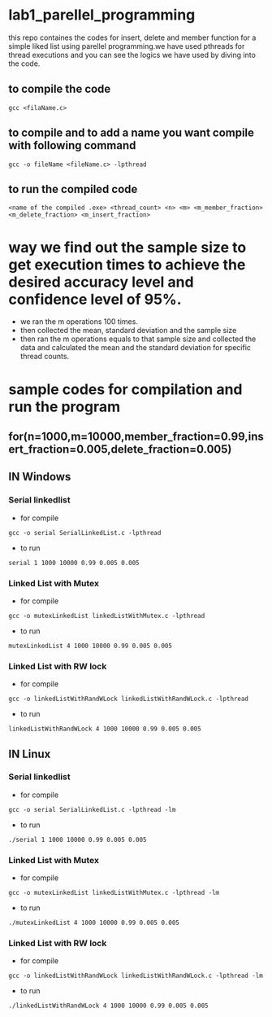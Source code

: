 ﻿# lab1_parellel_programming

this repo containes the codes for insert, delete and member function for a simple liked list using parellel programming.we have used pthreads for thread executions and you can see the logics we have used by diving into the code.

## to compile the code 
```
gcc <filaName.c>
```
## to compile and to add a name you want compile with following command
```
gcc -o fileName <fileName.c> -lpthread
```
## to run the compiled code
```
<name of the compiled .exe> <thread_count> <n> <m> <m_member_fraction> <m_delete_fraction> <m_insert_fraction>
```

# way we find out the sample size to get execution times to achieve the desired accuracy level and confidence level of 95%.

* we ran the m operations 100 times.
* then collected the mean, standard deviation and the sample size
* then ran the m operations equals to that sample size and collected the data and calculated the mean and the standard deviation for specific thread counts.

# sample codes for compilation and run the program
## for(n=1000,m=10000,member_fraction=0.99,insert_fraction=0.005,delete_fraction=0.005)

## IN Windows 

### Serial linkedlist
* for compile
```
gcc -o serial SerialLinkedList.c -lpthread
```
* to run
```
serial 1 1000 10000 0.99 0.005 0.005
```
### Linked List with Mutex
* for compile
```
gcc -o mutexLinkedList linkedListWithMutex.c -lpthread
```
* to run
```
mutexLinkedList 4 1000 10000 0.99 0.005 0.005
```
### Linked List with RW lock
* for compile
```
gcc -o linkedListWithRandWLock linkedListWithRandWLock.c -lpthread
```
* to run
```
linkedListWithRandWLock 4 1000 10000 0.99 0.005 0.005

```
## IN Linux

### Serial linkedlist
* for compile
```
gcc -o serial SerialLinkedList.c -lpthread -lm
```
* to run
```
./serial 1 1000 10000 0.99 0.005 0.005
```
### Linked List with Mutex
* for compile
```
gcc -o mutexLinkedList linkedListWithMutex.c -lpthread -lm
```
* to run
```
./mutexLinkedList 4 1000 10000 0.99 0.005 0.005
```
### Linked List with RW lock
* for compile
```
gcc -o linkedListWithRandWLock linkedListWithRandWLock.c -lpthread -lm
```
* to run
```
./linkedListWithRandWLock 4 1000 10000 0.99 0.005 0.005